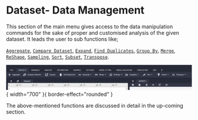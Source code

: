 # Dataset- Data Management

This section of the main menu gives access to the data manipulation commands for the sake of proper and customised analysis of the given dataset. It leads the user to sub functions like; 

[`Aggregate`](Aggregate.md), [`Compare Dataset`](Compare-Dataset﻿.md), [`Expand`](Expand.md), [`Find Duplicates`](Find-Duplicates.md), [`Group By`](Group-By.md), [`Merge`](Merge.md), [`ReShape`](ReShape.md), [`Sampling`](Sampling.md), [`Sort`](Sort.md), [`Subset`](Sampling.md), [`Transpose`](Transpose.md).

![Dataset](screenshots/Dataset.png){ width="700" }{ border-effect="rounded" }

The above-mentioned functions are discussed in detail in the up-coming section.
